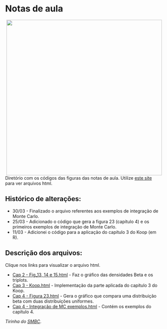 # Notas de aula

<img src="https://www.smbc-comics.com/comics/20140523.png" width="500" align = "right">

Diretório com os códigos das figuras das notas de aula. Utilize [este site](https://htmlpreview.github.io/) para ver arquivos html.

## Histórico de alterações:

* 30/03 - Finalizado o arquivo referentes aos exemplos de integração de Monte Carlo.
* 25/03 - Adicionado o código que gera a figura 23 (capítulo 4) e os primeiros exemplos de integração de Monte Carlo.
* 11/03 - Adicionei o código para a aplicação do capítulo 3 do Koop (em R).

## Descrição dos arquivos:

Clique nos links para visualizar o arquivo html.

* [Cap 2 - Fig_13, 14 e 15.html](https://htmlpreview.github.io/?https://github.com/aishameriane/Econometria-Bayesiana/blob/master/Notas-de-aula/Cap_2_-_Fig_13%2C_14_e_15.html) - Faz o gráfico das densidades Beta e os triplots.
* [Cap 3 - Koop.html](https://htmlpreview.github.io/?https://github.com/aishameriane/Econometria-Bayesiana/blob/master/Notas-de-aula/Cap_3_Koop.html) - Implementação da parte aplicada do capítulo 3 do Koop.
* [Cap 4 - Figura 23.html](https://htmlpreview.github.io/?https://github.com/aishameriane/Econometria-Bayesiana/blob/master/Notas-de-aula/Cap_4_-_Figura_23.html) - Gera o gráfico que compara uma distribuição beta com duas distribuições uniformes.
* [Cap 4 - Integração de MC exemplos.html](https://htmlpreview.github.io/?https://github.com/aishameriane/Econometria-Bayesiana/blob/master/Notas-de-aula/Cap_4_-_Integra%C3%A7%C3%A3o_de_MC_exemplos.html) - Contém os exemplos do capítulo 4.

_Tirinha do [SMBC](https://www.smbc-comics.com/index.php?id=3366)_.
